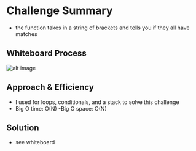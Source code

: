 # Challenge Summary
- the function takes in a string of brackets and tells you if they all have matches

## Whiteboard Process
![alt image]()

## Approach & Efficiency
- I used for loops, conditionals, and a stack to solve this challenge
- Big O time: O(N)
-Big O space: O(N)

## Solution
- see whiteboard
